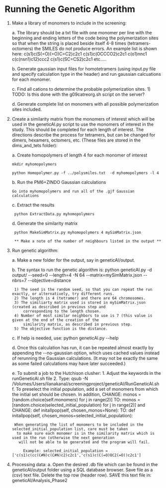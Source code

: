 Running the Genetic Algorithm
=============================
1. Make a library of monomers to include in the screening:
    
      a. The library should be a txt file with one monomer per line with the beginning and ending letters of the
        code being the polymerization sites so that when the string is placed beside itself 4-8 times (tetramers- octomers) the SMILES do not produce errors. An example list is shown here:
        c(s1)c(S(=O)(=O)C=C2)c2c1
        c(s1)c(OCCCO2)c2c1
        c(o1)nnc1
        c(c(nsn1)c12)ccc2
        c(s1)c(SC=CS2)c2c1
            etc.....
    
    b. Generate gaussian input files for homotetramers (using input.py file and specify calculation type in the       header) and run gaussian calcuations for each monomer.

    c. Find all cations to determine the probable polymerization sites.
        1) TODO: Is this done with the g09catreorg.sh script on the server?

    d. Generate complete list on monomers with all possible polymerization sites included.


2. Create a similarity matrix from the monomers of interest which will be used in the geneticAl.py script to use
    the monomers of interest in the study. This should be completed for each length of interest. The directions
    describe the process for tetramers, but can be changed for dimers, hexamers, octomers, etc. (These files are stored in the dims_and_tets folder):

    a. Create homopolymers of length 4 for each monomer of interest

       mkdir myhomopolymers

       python Homopolymer.py -f ../polysmiles.txt  -d myhomopolymers -l 4

    b. Run the PM6+ZINDO Gaussian calculations

       Go into myhomopolymers and run all of the .gjf Gaussian calculations

    c. Extract the results

        python ExtractData.py myhomopolymers

    d. Generate the similarity matrix

        python MakeSimMatrix.py myhomopolymers 4 mySimMatrix.json

        ** Make a note of the number of neighbours listed in the output **



3. Run genetic algorithm:

    a. Make a new folder for the output, say in geneticAl/output.
   
    b. The syntax to run the genetic algorithm is:
        python geneticAl.py -d output/<run name> --seed=0 --length=4   -N 64 --matrix=mySimMatrix.json --nbrs=7 --objective=distance

        1) The seed is the random seed, so that you can repeat the run exactly, or alternatively, try different runs.
        2) The length is 4 (tetramer) and there are 64 chromosomes.
        3) The similiarty matrix used is stored in mySimMatrix.json (created as described in previous step and
            corresponding to the length chosen.
        4) Number of most similar neighbors to use is 7 (this value is given at the end of the creation of the
            similarity matrix, as described in previous step.
        5) The objective function is the distance.

    c. If help is needed, use: python geneticAl.py --help

    d. Once this calculation has run, it can be repeated almost exactly by appending the --no-gaussian option,
        which uses cached values instead of rerunning the Gaussian calculations. (It may not be exactly the same as
        some failed calculations may have later succeeded.)

    e. To submit a job to the Hutchison clusher:
        1. Adjust the keywords in the runGeneticAl.sh file
        2. Type: qsub -N <job name>  /Volumes/Users/ilanakanal/screeningproject/geneticAl/RunGeneticAl.sh
    f. To preselect the initial population, add a set of monomers from which the initial set should be chosen. In addition,
        CHANGE:  monos = [random.choice(self.monomers) for j in range(2)]
        TO:      monos = [random.choice(selected_initial_population) for j in range(2)]
        and CHANGE:  def initallpop(self, chosen_monos=None):
            TO:      def initallpop(self, chosen_monos=selected_initial_population):

        When generating the list of monomers to be included in the selected_initial_population list, care must be taken
         to make sure each monomer is in the similarity matrix which is used in the run (otherwise the next generation
          will not be able to be generated and the program will fail.

            Example: selected_initial_population = ['c(s1)c(cc(C#N)c(C#N)c2)c2c1','c(s1)c(C(=O)OC2(=O))c2c1']

4. Processing data:
    a. Open the desired .db file which can be found in the geneticAl/output folder using a SQL database browser.
        Save file as a (csv) text file. Delete the top row (header row). SAVE this text file in:
         geneticAl/Analysis_Phase2